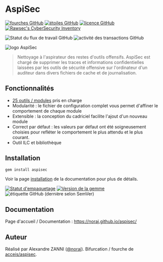 # AspiSec

[![fourches GitHub](https://img.shields.io/github/forks/noraj/aspisec)](https://github.com/noraj/aspisec/network)
[![étoiles GitHub](https://img.shields.io/github/stars/noraj/aspisec)](https://github.com/noraj/aspisec/stargazers)
[![licence GitHub](https://img.shields.io/github/license/noraj/aspisec)](https://github.com/noraj/aspisec/blob/master/LICENSE.txt)
[![Rawsec's CyberSecurity Inventory](https://inventory.raw.pm/img/badges/Rawsec-inventoried-FF5050_flat.svg)](https://inventory.raw.pm/tools.html#aspisec)

![Statut du flux de travail GitHub](https://img.shields.io/github/actions/workflow/status/noraj/aspisec/ruby.yml?branch=master)
![activité des transactions GitHub](https://img.shields.io/github/commit-activity/y/noraj/aspisec)

![logo AspiSec](docs/_media/logo-aspisec.jpg)

> Nettoyage à l'aspirateur des restes d'outils offensifs. AspiSec est chargé de supprimer les traces et informations confidentielles laissées par les outils de sécurité offensive sur l'ordinateur d'un auditeur dans divers fichiers de cache et de journalisation.

## Fonctionnalités

- [25 outils / modules](https://noraj.github.io/aspisec/#/pages/tools) pris en charge
- Modularité : le fichier de configuration complet vous permet d'affiner le comportement de chaque module
- Extensible : la conception du cadriciel facilite l'ajout d'un nouveau module
- Correct par défaut : les valeurs par défaut ont été soigneusement choisies pour refléter le comportement le plus attendu et le plus courant.
- Outil ILC et bibliothèque

## Installation

```zsh
gem install aspisec
```

Voir la page [installation](https://noraj.github.io/aspisec/#/pages/install) de la documentation pour plus de détails.

[![Statut d'empaquetage](https://repology.org/badge/vertical-allrepos/aspisec.svg)](https://repology.org/project/aspisec/versions)
[![Version de la gemme](https://badge.fury.io/rb/aspisec.svg)](https://badge.fury.io/rb/aspisec)
![étiquette GitHub (dernière selon SemVer)](https://img.shields.io/github/tag/noraj/aspisec)

## Documentation

Page d'accueil / Documentation : https://noraj.github.io/aspisec/

## Auteur

Réalisé par Alexandre ZANNI ([@noraj](https://pwn.by/noraj/)). Bifurcation / fourche de [acceis/aspisec](https://github.com/acceis/aspisec).
